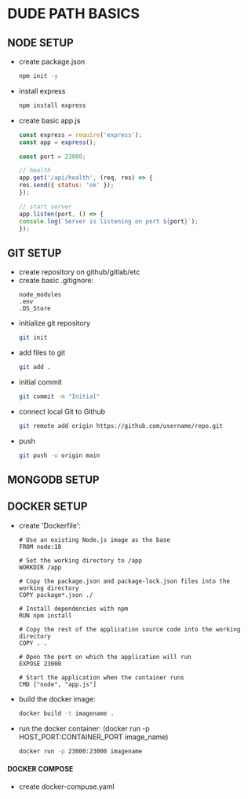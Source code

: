# DUDE PATH BASICS

## NODE SETUP

- create package.json
    ```bash
    npm init -y
    ````
- install express   
    ```bash
    npm install express
    ```
- create basic app.js
    ```javascript
    const express = require('express');
    const app = express();

    const port = 23000;

    // health
    app.get('/api/health', (req, res) => {
    res.send({ status: 'ok' });
    });

    // start server
    app.listen(port, () => {
    console.log(`Server is listening on port ${port}`);
    });
    ```

## GIT SETUP

- create repository on github/gitlab/etc
- create basic .gitignore:
    ```
    node_modules
    .env
    .DS_Store
    ```
- initialize git repository
    ```bash
    git init
    ```
- add files to git
    ```bash
    git add .
    ```
- initial commit
    ```bash
    git commit -m "Initial"
    ```
- connect local Git to Github
    ```bash
    git remote add origin https://github.com/username/repo.git
    ```
- push
    ```bash
    git push -u origin main
    ```

## MONGODB SETUP



## DOCKER SETUP

- create 'Dockerfile':
    ```
    # Use an existing Node.js image as the base
    FROM node:18

    # Set the working directory to /app
    WORKDIR /app

    # Copy the package.json and package-lock.json files into the working directory
    COPY package*.json ./

    # Install dependencies with npm
    RUN npm install

    # Copy the rest of the application source code into the working directory
    COPY . .

    # Open the port on which the application will run
    EXPOSE 23000

    # Start the application when the container runs
    CMD ["node", "app.js"]
    ```
- build the docker image:
    ```bash
    docker build -t imagename .
    ```
- run the docker container: (docker run -p HOST_PORT:CONTAINER_PORT image_name)
    ```bash
    docker run -p 23000:23000 imagename
    ```
#### DOCKER COMPOSE
- create docker-compuse.yaml
